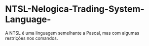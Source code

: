 # NTSL-Nelogica-Trading-System-Language-
A NTSL é uma linguagem semelhante a Pascal, mas com algumas restrições nos comandos. 
